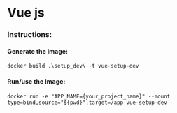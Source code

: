 # Vue js

### Instructions:

#### Generate the image:
`docker build .\setup_dev\ -t vue-setup-dev`

#### Run/use the Image:
`docker run -e "APP_NAME={your_project_name}" --mount type=bind,source="${pwd}",target=/app vue-setup-dev`
